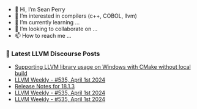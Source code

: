 - 👋 Hi, I’m Sean Perry
- 👀 I’m interested in compilers (c++, COBOL, llvm)
- 🌱 I’m currently learning ...
- 💞️ I’m looking to collaborate on ...
- 📫 How to reach me ...

<!---
s66perry/s66perry is a ✨ special ✨ repository because its `README.md` (this file) appears on your GitHub profile.
You can click the Preview link to take a look at your changes.
--->
### 📕 Latest LLVM Discourse Posts

<!-- DISCOURSE-LLVM:START -->
- [Supporting LLVM library usage on Windows with CMake without local build](https://discourse.llvm.org/t/supporting-llvm-library-usage-on-windows-with-cmake-without-local-build/76782#post_7)
- [LLVM Weekly - #535, April 1st 2024](https://discourse.llvm.org/t/llvm-weekly-535-april-1st-2024/78082#post_3)
- [Release Notes for 18.1.3](https://discourse.llvm.org/t/release-notes-for-18-1-3/77992#post_2)
- [LLVM Weekly - #535, April 1st 2024](https://discourse.llvm.org/t/llvm-weekly-535-april-1st-2024/78082#post_2)
- [LLVM Weekly - #535, April 1st 2024](https://discourse.llvm.org/t/llvm-weekly-535-april-1st-2024/78082#post_1)
<!-- DISCOURSE-LLVM:END -->
